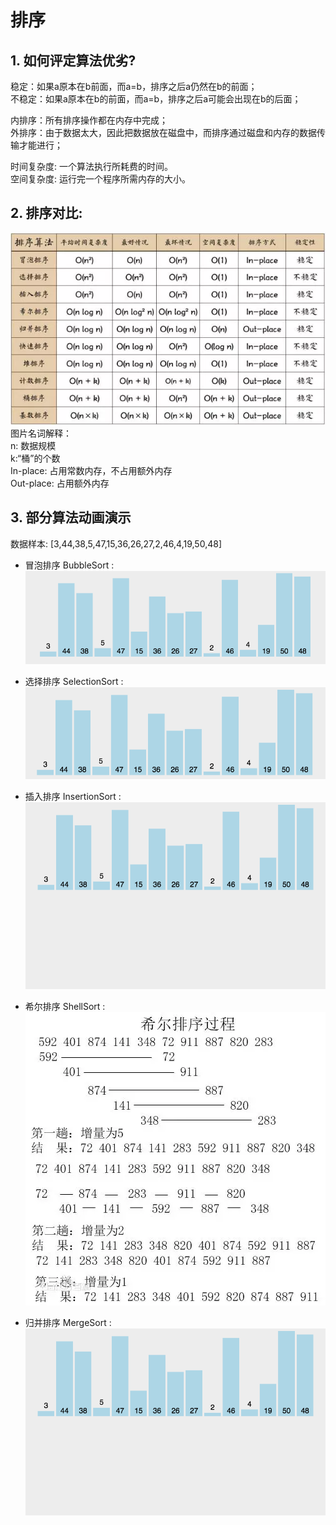# 排序
## 1. 如何评定算法优劣?
稳定：如果a原本在b前面，而a=b，排序之后a仍然在b的前面；  
不稳定：如果a原本在b的前面，而a=b，排序之后a可能会出现在b的后面；  

内排序：所有排序操作都在内存中完成；  
外排序：由于数据太大，因此把数据放在磁盘中，而排序通过磁盘和内存的数据传输才能进行；  

时间复杂度: 一个算法执行所耗费的时间。  
空间复杂度: 运行完一个程序所需内存的大小。  

## 2. 排序对比:
![排序对比](../pics/all_sort.png)  
图片名词解释：  
n: 数据规模  
k:“桶”的个数  
In-place: 占用常数内存，不占用额外内存  
Out-place: 占用额外内存  

## 3. 部分算法动画演示
数据样本: [3,44,38,5,47,15,36,26,27,2,46,4,19,50,48]  
* 冒泡排序   BubbleSort :
![冒泡排序](../pics/bubble_sort.gif)  

* 选择排序   SelectionSort :
![选择排序](../pics/selection_sort.gif)

* 插入排序   InsertionSort :
![插入排序](../pics/insertion_sort.gif)

* 希尔排序   ShellSort :  
![希尔排序](../pics/shell_sort.png)

* 归并排序   MergeSort :
![归并排序](../pics/merge_sort.gif)